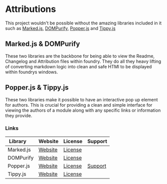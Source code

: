 # Attributions
This project wouldn't be possible without the amazing libraries included in it such as [Marked.js](https://marked.js.org/), [DOMPurify](https://github.com/cure53/DOMPurify), [Popper.js](https://popper.js.org/) and [Tippy.js](https://atomiks.github.io/tippyjs/)

## Marked.js & DOMPurify
These two libraries are the backbone for being able to view the Readme, Changelog and Attribution files within foundry. They do all they heavy lifting of converting markdown logic into clean and safe HTMl to be displayed within foundrys windows.

## Popper.js & Tippy.js
These two libraries make it possible to have an interactive pop up element for authors. This is crucial for providing a clean and simple interface for viewing the authors of a module along with any specific links or information they provide.

### Links
| &nbsp;Library     | Website     | License     | Support     |
| :---------- | :---------- | :---------- | :---------- |
| Marked.js   | [Website](https://marked.js.org/) | [License](https://marked.js.org/license) | |
| DOMPurify   | [Website](https://github.com/cure53/DOMPurify) | [License](https://github.com/cure53/DOMPurify/blob/main/LICENSE)| |
| Popper.js   | [Website](https://popper.js.org/) | [License](https://github.com/floating-ui/floating-ui/blob/master/LICENSE) | [Support](https://opencollective.com/floating-ui) |
| Tippy.js  | [Website](https://atomiks.github.io/tippyjs/) | [License](https://github.com/atomiks/tippyjs/blob/master/LICENSE) | |
